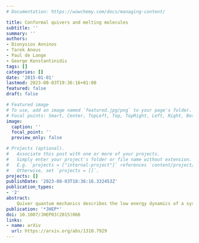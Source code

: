 ```yaml
---
# Documentation: https://wowchemy.com/docs/managing-content/

title: Conformal quivers and melting molecules
subtitle: ''
summary: ''
authors:
- Dionysios Anninos
- Tarek Anous
- Paul de Lange
- George Konstantinidis
tags: []
categories: []
date: '2015-01-01'
lastmod: 2023-08-03T19:36:16+01:00
featured: false
draft: false

# Featured image
# To use, add an image named `featured.jpg/png` to your page's folder.
# Focal points: Smart, Center, TopLeft, Top, TopRight, Left, Right, BottomLeft, Bottom, BottomRight.
image:
  caption: ''
  focal_point: ''
  preview_only: false

# Projects (optional).
#   Associate this post with one or more of your projects.
#   Simply enter your project's folder or file name without extension.
#   E.g. `projects = ["internal-project"]` references `content/project/deep-learning/index.md`.
#   Otherwise, set `projects = []`.
projects: []
publishDate: '2023-08-03T18:36:16.332453Z'
publication_types:
- '2'
abstract: 
    Quiver quantum mechanics describes the low energy dynamics of a system of wrapped D-branes. It captures several aspects of single and multicentered BPS black hole geometries in four-dimensional $\mathcal{N}=2$ supergravity such as the presence of bound states and an exponential growth of microstates. The Coulomb branch of an Abelian three node quiver is obtained by integrating out the massive strings connecting the D-particles. It allows for a scaling regime corresponding to a deep AdS$_2$ throat on the gravity side. In this scaling regime, the Coulomb branch is shown to be an $SL(2,\mathbb{R})$ invariant multi-particle superconformal quantum mechanics. Finally, we integrate out the strings at finite temperature---rather than in their ground state---and show how the Coulomb branch `melts' into the Higgs branch at high enough temperatures. For scaling solutions the melting occurs for arbitrarily small temperatures, whereas bound states can be metastable and thus long lived. Throughout the paper, we discuss how far the analogy between the quiver model and the gravity picture, particularly within the AdS$_2$ throat, can be taken.
publication: '*JHEP*'
doi: 10.1007/JHEP03(2015)066
links:
- name: arXiv
  url: https://arxiv.org/abs/1310.7929
---
```

